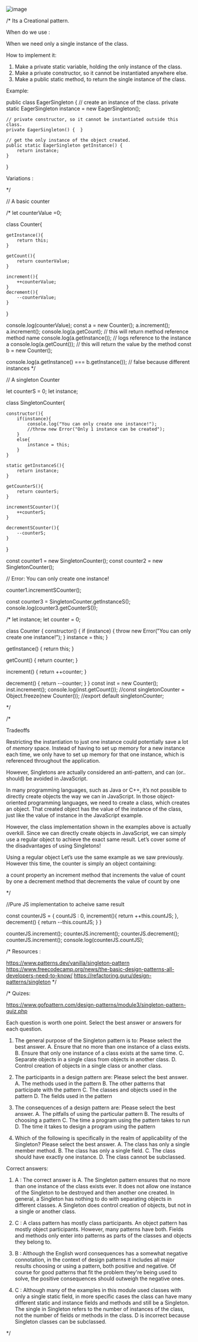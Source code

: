![image](https://github.com/user-attachments/assets/9ea1ac56-ef5d-4509-b397-b89eecefa608)

/* Its a Creational pattern.

When do we use : 

When we need only a single instance of the class. 


How to implement it:

1. Make a private static variable, holding the only instance of the class.
2. Make a private constructor, so it cannot be instantiated anywhere else.
3. Make a public static method, to return the single instance of the class.

Example:

public class EagerSingleton {
	// create an instance of the class.
	private static EagerSingleton instance = new EagerSingleton();

	// private constructor, so it cannot be instantiated outside this class.
	private EagerSingleton() {  }

	// get the only instance of the object created.
	public static EagerSingleton getInstance() {
		return instance;
	}
}

Variations :

*/

// A basic counter

/*
let counterValue =0;

class Counter{
	
	getInstance(){
		return this;
	}

	getCount(){
		return counterValue;
	}
	
	increment(){
		++counterValue;
	}
	decrement(){
		--counterValue;
	}
}

console.log(counterValue);
const a = new Counter();
a.increment();
a.increment();
console.log(a.getCount); // this will return method reference method name
console.log(a.getInstance()); // logs reference to the instance a
console.log(a.getCount()); // this will return the value by the method
const b = new Counter();

console.log(a.getInstance() === b.getInstance()); // false because different instances
*/


// A singleton Counter

let counterS = 0;
let instance;

class SingletonCounter{

	constructor(){
		if(instance){
			console.log("You can only create one instance!");
			//throw new Error("Only 1 instance can be created");
		}
		else{
			instance = this;
		}
	}

	static getInstanceS(){
		return instance;
	}

	getCounterS(){
		return counterS;
	}

	incrementSCounter(){
		++counterS;
	}

	decrementSCounter(){
		--counterS;
	}

}


const counter1 = new SingletonCounter();
const counter2 = new SingletonCounter();

// Error: You can only create one instance!

counter1.incrementSCounter();

const counter3 = SingletonCounter.getInstanceS();
console.log(counter3.getCounterS());




/*
let instance;
let counter = 0;

class Counter {
  constructor() {
    if (instance) {
      throw new Error("You can only create one instance!");
    }
    instance = this;
  }

  getInstance() {
    return this;
  }

  getCount() {
    return counter;
  }

  increment() {
    return ++counter;
  }

  decrement() {
    return --counter;
  }
}
const inst = new Counter();
inst.increment();
console.log(inst.getCount());
//const singletonCounter = Object.freeze(new Counter());
//export default singletonCounter;

*/


/*

Tradeoffs

Restricting the instantiation to just one instance could potentially save a lot of *memory* space. 
Instead of having to set up memory for a new instance each time, we only have to set up memory for that one instance, 
which is referenced throughout the application.

However, Singletons are actually considered an anti-pattern, and can (or.. should) be avoided in JavaScript.

In many programming languages, such as Java or C++, it’s not possible to directly create objects the way we can in JavaScript. In those object-oriented programming languages, we need to create a class, which creates an object. That created object has the value of the instance of the class, just like the value of instance in the JavaScript example.

However, the class implementation shown in the examples above is actually overkill. 
Since we can directly create objects in JavaScript, we can simply use a regular object to achieve the exact same result. 
Let’s cover some of the disadvantages of using Singletons!

Using a regular object
Let’s use the same example as we saw previously. However this time, the counter is simply an object containing:

a count property
an increment method that increments the value of count by one
a decrement method that decrements the value of count by one

*/

//Pure JS implementation to acheive same result


const counterJS = {
	countJS : 0,
	increment(){
		return ++this.countJS;
	},
	decrement() {
    return --this.countJS;
  	}
}

counterJS.increment();
counterJS.increment();
counterJS.decrement();
counterJS.increment();
console.log(counterJS.countJS);

/*
Resources :

https://www.patterns.dev/vanilla/singleton-pattern
https://www.freecodecamp.org/news/the-basic-design-patterns-all-developers-need-to-know/
https://refactoring.guru/design-patterns/singleton
*/

/*
Quizes:

https://www.gofpattern.com/design-patterns/module3/singleton-pattern-quiz.php

Each question is worth one point. Select the best answer or answers for each question.
 	
1.	The general purpose of the Singleton pattern is to:
Please select the best answer.
 	A.	Ensure that no more than one instance of a class exists.
 	B.	Ensure that only one instance of a class exists at the same time.
 	C.	Separate objects in a single class from objects in another class.
 	D.	Control creation of objects in a single class or another class.

2.	The participants in a design pattern are:
Please select the best answer.
 	A.	The methods used in the pattern
 	B.	The other patterns that participate with the pattern
 	C.	The classes and objects used in the pattern
 	D.	The fields used in the pattern

3.	The consequences of a design pattern are:
Please select the best answer.
 	A.	The pitfalls of using the particular pattern
 	B.	The results of choosing a pattern
 	C.	The time a program using the pattern takes to run
 	D.	The time it takes to design a program using the pattern

4.	Which of the following is specifically in the realm of applicability of the Singleton?
Please select the best answer.
 	A.	The class has only a single member method.
 	B.	The class has only a single field.
 	C.	The class should have exactly one instance.
 	D.	The class cannot be subclassed.

Correct answers:
1. A : The correct answer is A. The Singleton pattern ensures that no more than one instance of the class exists ever.
It does not allow one instance of the Singleton to be destroyed and then another one created. 
In general, a Singleton has nothing to do with separating objects in different classes. 
A Singleton does control creation of objects, but not in a single or another class.

2. C : A class pattern has mostly class participants. An object pattern has mostly object participants. 
However, many patterns have both. Fields and methods only enter into patterns as parts of the classes and objects they belong to.

3. B : Although the English word consequences has a somewhat negative connotation, 
in the context of design patterns it includes all major results choosing or using a pattern, both positive and negative. 
Of course for good patterns that fit the problem they're being used to solve, the positive consequences should outweigh the negative ones.

4. C : Although many of the examples in this module used classes with only a single static field, 
in more specific cases the class can have many different static and instance fields and methods and still be a Singleton. 
The single in Singleton refers to the number of instances of the class, not the number of fields or methods in the class. 
D is incorrect because Singleton classes can be subclassed.

*/

